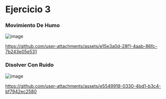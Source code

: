 # Ejercicio 3 

### Movimiento De Humo

![image](https://github.com/user-attachments/assets/2b31f616-b24f-439a-8222-a7bad08299a1)




https://github.com/user-attachments/assets/e15e3a0d-28f1-4aab-86fc-7b243e05e531


### Disolver Con Ruido 

![image](https://github.com/user-attachments/assets/fa480342-c645-4fd3-b7a6-3f8503fb0b85)




https://github.com/user-attachments/assets/e5549918-0330-4bd1-b3c4-bf7942ec2580



